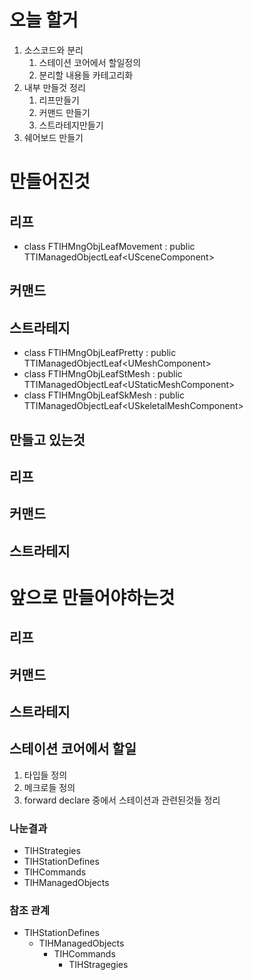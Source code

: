 # 오늘 할거
1. 소스코드와 분리
	1. 스테이션 코어에서 할일정의
	2. 분리할 내용들 카테고리화
2. 내부 만들것 정리
	1. 리프만들기
	2. 커맨드 만들기
	3. 스트라테지만들기
3. 쉐어보드 만들기
# 만들어진것
## 리프
+ class FTIHMngObjLeafMovement : public TTIManagedObjectLeaf\<USceneComponent\> 
## 커맨드
## 스트라테지
+ class FTIHMngObjLeafPretty : public TTIManagedObjectLeaf\<UMeshComponent\>
+ class FTIHMngObjLeafStMesh : public TTIManagedObjectLeaf\<UStaticMeshComponent\>
+ class FTIHMngObjLeafSkMesh : public TTIManagedObjectLeaf\<USkeletalMeshComponent\>

## 만들고 있는것
## 리프

## 커맨드
## 스트라테지


# 앞으로 만들어야하는것
## 리프

## 커맨드
## 스트라테지

## 스테이션 코어에서 할일
1. 타입들 정의
2. 메크로들 정의
3. forward declare 중에서 스테이션과 관련된것들 정리
### 나눈결과
+ TIHStrategies
+ TIHStationDefines
+ TIHCommands
+ TIHManagedObjects
### 참조 관계
+  TIHStationDefines
	+  TIHManagedObjects
		+  TIHCommands
			+  TIHStragegies
